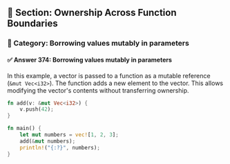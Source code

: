 ## 📘 Section: Ownership Across Function Boundaries
### 🔹 Category: Borrowing values mutably in parameters
#### ✅ Answer 374: Borrowing values mutably in parameters

In this example, a vector is passed to a function as a mutable reference (`&mut Vec<i32>`). The function adds a new element to the vector. This allows modifying the vector's contents without transferring ownership.

```rust
fn add(v: &mut Vec<i32>) {
    v.push(42);
}

fn main() {
    let mut numbers = vec![1, 2, 3];
    add(&mut numbers);
    println!("{:?}", numbers);
}
```
